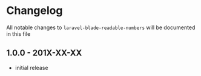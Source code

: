 # Changelog

All notable changes to `laravel-blade-readable-numbers` will be documented in this file

## 1.0.0 - 201X-XX-XX

- initial release
